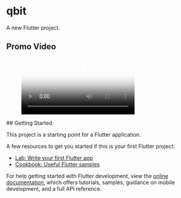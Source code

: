 # qbit

A new Flutter project.

## Promo Video
<figure class="video_container">
  <video controls="true" allowfullscreen="true" poster="android/app/src/main/res/drawable/app_icon.png">
    <source src="promo.mp4" type="video/mp4">
  </video>
</figure>
## Getting Started

This project is a starting point for a Flutter application.

A few resources to get you started if this is your first Flutter project:

- [Lab: Write your first Flutter app](https://docs.flutter.dev/get-started/codelab)
- [Cookbook: Useful Flutter samples](https://docs.flutter.dev/cookbook)

For help getting started with Flutter development, view the
[online documentation](https://docs.flutter.dev/), which offers tutorials,
samples, guidance on mobile development, and a full API reference.
